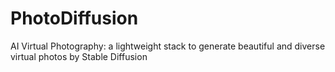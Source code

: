 # PhotoDiffusion
AI Virtual Photography: a lightweight stack to generate beautiful and diverse virtual photos by Stable Diffusion
